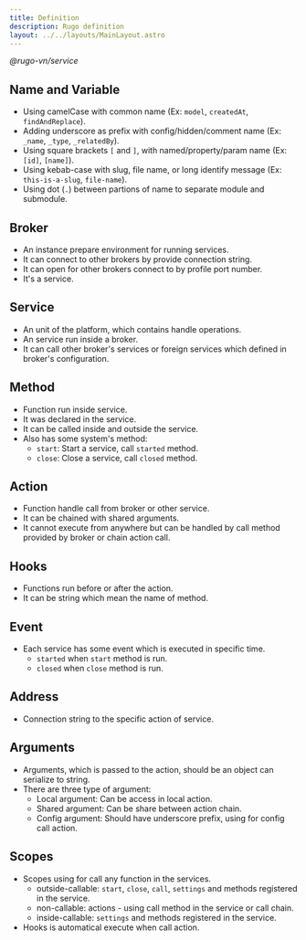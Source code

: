 ```yaml
---
title: Definition
description: Rugo definition
layout: ../../layouts/MainLayout.astro
---
```


_@rugo-vn/service_

## Name and Variable

- Using camelCase with common name (Ex: `model`, `createdAt`, `findAndReplace`).
- Adding underscore as prefix with config/hidden/comment name (Ex: `_name`, `_type`, `_relatedBy`).
- Using square brackets `[` and `]`, with named/property/param name (Ex: `[id]`, `[name]`).
- Using kebab-case with slug, file name, or long identify message (Ex: `this-is-a-slug`, `file-name`).
- Using dot (`.`) between partions of name to separate module and submodule.

## Broker

- An instance prepare environment for running services.
- It can connect to other brokers by provide connection string.
- It can open for other brokers connect to by profile port number.
- It's a service.

## Service

- An unit of the platform, which contains handle operations.
- An service run inside a broker.
- It can call other broker's services or foreign services which defined in broker's configuration.

## Method

- Function run inside service.
- It was declared in the service.
- It can be called inside and outside the service.
- Also has some system's method:
  + `start`: Start a service, call `started` method.
  + `close`: Close a service, call `closed` method.

## Action

- Function handle call from broker or other service.
- It can be chained with shared arguments.
- It cannot execute from anywhere but can be handled by call method provided by broker or chain action call.

## Hooks

- Functions run before or after the action.
- It can be string which mean the name of method.

## Event

- Each service has some event which is executed in specific time.
  + `started` when `start` method is run.
  + `closed` when `close` method is run.

## Address

- Connection string to the specific action of service. 

## Arguments

- Arguments, which is passed to the action, should be an object can serialize to string.
- There are three type of argument:
  + Local argument: Can be access in local action.
  + Shared argument: Can be share between action chain.
  + Config argument: Should have underscore prefix, using for config call action.

## Scopes

- Scopes using for call any function in the services.
  + outside-callable: `start`, `close`, `call`, `settings` and methods registered in the service.
  + non-callable: actions - using call method in the service or call chain.
  + inside-callable: `settings` and methods registered in the service.
- Hooks is automatical execute when call action.